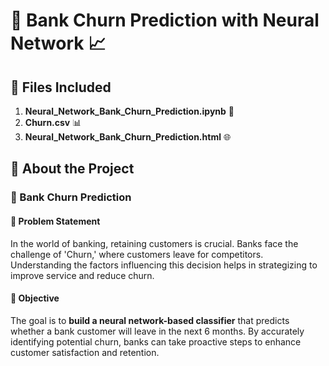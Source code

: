 # 🏦 Bank Churn Prediction with Neural Network 📈

## 📁 Files Included

1. **Neural_Network_Bank_Churn_Prediction.ipynb** 📓
2. **Churn.csv** 📊
3. **Neural_Network_Bank_Churn_Prediction.html** 🌐

## 📝 About the Project

### 🏦 Bank Churn Prediction

#### 📌 Problem Statement

In the world of banking, retaining customers is crucial. Banks face the challenge of 'Churn,' where customers leave for competitors. Understanding the factors influencing this decision helps in strategizing to improve service and reduce churn.

#### 🎯 Objective

The goal is to **build a neural network-based classifier** that predicts whether a bank customer will leave in the next 6 months. By accurately identifying potential churn, banks can take proactive steps to enhance customer satisfaction and retention.
